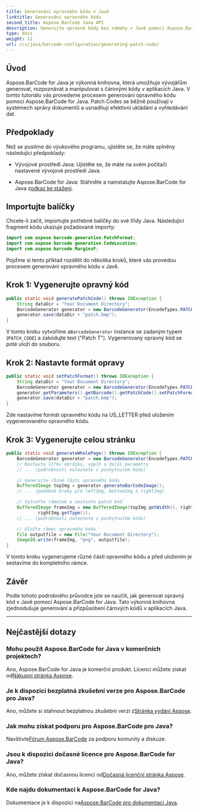 ```yaml
---
title: Generování opravného kódu v Javě
linktitle: Generování opravného kódu
second_title: Aspose.BarCode Java API
description: Generujte opravné kódy bez námahy v Javě pomocí Aspose.BarCode. Postupujte podle našeho podrobného průvodce pro efektivní generování čárových kódů.
type: docs
weight: 11
url: /cs/java/barcode-configuration/generating-patch-code/
---
```


## Úvod

Aspose.BarCode for Java je výkonná knihovna, která umožňuje vývojářům generovat, rozpoznávat a manipulovat s čárovými kódy v aplikacích Java. V tomto tutoriálu vás provedeme procesem generování opravného kódu pomocí Aspose.BarCode for Java. Patch Codes se běžně používají v systémech správy dokumentů a usnadňují efektivní ukládání a vyhledávání dat.

## Předpoklady

Než se pustíme do výukového programu, ujistěte se, že máte splněny následující předpoklady:

- Vývojové prostředí Java: Ujistěte se, že máte na svém počítači nastavené vývojové prostředí Java.

-  Aspose.BarCode for Java: Stáhněte a nainstalujte Aspose.BarCode for Java z[odkaz ke stažení](https://releases.aspose.com/barcode/java/).

## Importujte balíčky

Chcete-li začít, importujte potřebné balíčky do své třídy Java. Následující fragment kódu ukazuje požadované importy:

```java
import com.aspose.barcode.generation.PatchFormat;
import com.aspose.barcode.generation.CodeLocation;
import com.aspose.barcode.MarginsF;
```

Pojďme si tento příklad rozdělit do několika kroků, které vás provedou procesem generování opravného kódu v Javě.

## Krok 1: Vygenerujte opravný kód

```java
public static void generatePatchCode() throws IOException {
    String dataDir = "Your Document Directory";
    BarcodeGenerator generator = new BarcodeGenerator(EncodeTypes.PATCH_CODE, "Patch T");
    generator.save(dataDir + "patch.bmp");
}
```

 V tomto kroku vytvoříme a`BarcodeGenerator` instance se zadaným typem (`PATCH_CODE`) a zakódujte text ("Patch T"). Vygenerovaný opravný kód se poté uloží do souboru.

## Krok 2: Nastavte formát opravy

```java
public static void setPatchFormat() throws IOException {
    String dataDir = "Your Document Directory";
    BarcodeGenerator generator = new BarcodeGenerator(EncodeTypes.PATCH_CODE, "Patch T");
    generator.getParameters().getBarcode().getPatchCode().setPatchFormat(PatchFormat.US_LETTER);
    generator.save(dataDir + "patch.bmp");
}
```

Zde nastavíme formát opravného kódu na US_LETTER před uložením vygenerovaného opravného kódu.

## Krok 3: Vygenerujte celou stránku

```java
public static void generateWholePage() throws IOException {
    BarcodeGenerator generator = new BarcodeGenerator(EncodeTypes.PATCH_CODE, "Patch T");
    // Nastavte šířku obrázku, výplň a další parametry
    // ... (podrobnosti naleznete v poskytnutém kódu)

    // Generujte různé části opravného kódu
    BufferedImage topImg = generator.generateBarCodeImage();
    // ... (podobné kroky pro leftImg, bottomImg a rightImg)

    // Vytvořte rámeček a sestavte patch kód
    BufferedImage frameImg = new BufferedImage(topImg.getWidth(), rightImg.getHeight() + 2 * topImg.getHeight(),
            rightImg.getType());
    // ... (podrobnosti naleznete v poskytnutém kódu)

    // Uložte rámec opravného kódu
    File outputfile = new File("Your Document Directory");
    ImageIO.write(frameImg, "png", outputfile);
}
```

V tomto kroku vygenerujeme různé části opravného kódu a před uložením je sestavíme do kompletního rámce.

## Závěr

Podle tohoto podrobného průvodce jste se naučili, jak generovat opravný kód v Javě pomocí Aspose.BarCode for Java. Tato výkonná knihovna zjednodušuje generování a přizpůsobení čárových kódů v aplikacích Java.

---

## Nejčastější dotazy

### Mohu použít Aspose.BarCode for Java v komerčních projektech?
 Ano, Aspose.BarCode for Java je komerční produkt. Licenci můžete získat od[Nákupní stránka Aspose](https://purchase.aspose.com/buy).

### Je k dispozici bezplatná zkušební verze pro Aspose.BarCode pro Java?
 Ano, můžete si stáhnout bezplatnou zkušební verzi z[Stránka vydání Aspose](https://releases.aspose.com/).

### Jak mohu získat podporu pro Aspose.BarCode pro Java?
 Navštivte[Fórum Aspose.BarCode](https://forum.aspose.com/c/barcode/13) za podporu komunity a diskuze.

### Jsou k dispozici dočasné licence pro Aspose.BarCode for Java?
 Ano, můžete získat dočasnou licenci od[Dočasná licenční stránka Aspose](https://purchase.aspose.com/temporary-license/).

### Kde najdu dokumentaci k Aspose.BarCode for Java?
 Dokumentace je k dispozici na[Aspose.BarCode pro dokumentaci Java](https://reference.aspose.com/barcode/java/).
